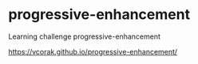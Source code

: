 # progressive-enhancement
Learning challenge progressive-enhancement

https://vcorak.github.io/progressive-enhancement/
